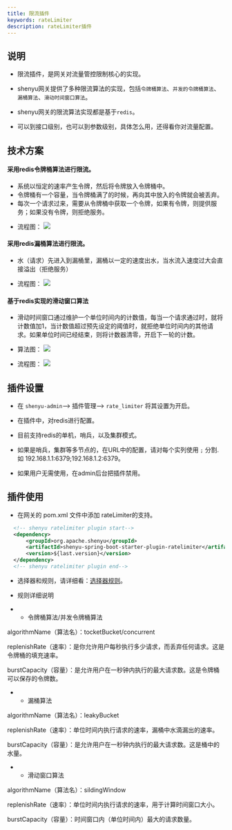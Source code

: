 ```yaml
---
title: 限流插件
keywords: rateLimiter
description: rateLimiter插件
---
```


## 说明

* 限流插件，是网关对流量管控限制核心的实现。

* shenyu网关提供了多种限流算法的实现，包括`令牌桶算法`、`并发的令牌桶算法`、`漏桶算法`、`滑动时间窗口算法`。

* shenyu网关的限流算法实现都是基于`redis`。

* 可以到接口级别，也可以到参数级别，具体怎么用，还得看你对流量配置。



## 技术方案

#### 采用redis令牌桶算法进行限流。

- 系统以恒定的速率产⽣令牌，然后将令牌放⼊令牌桶中。
- 令牌桶有⼀个容量，当令牌桶满了的时候，再向其中放⼊的令牌就会被丢弃。
- 每次⼀个请求过来，需要从令牌桶中获取⼀个令牌，如果有令牌，则提供服务；如果没有令牌，则拒绝服务。

* 流程图：
  ![](https://yu199195.github.io/images/soul/limiting.png)


#### 采用redis漏桶算法进行限流。

- ⽔（请求）先进⼊到漏桶⾥，漏桶以⼀定的速度出⽔，当⽔流⼊速度过⼤会直接溢出（拒绝服务）

* 流程图：
  ![](/img/shenyu/plugin/ratelimiter/leakybucket.png)


#### 基于redis实现的滑动窗口算法

- 滑动时间窗口通过维护⼀个单位时间内的计数值，每当⼀个请求通过时，就将计数值加1，当计数值超过预先设定的阈值时，就拒绝单位时间内的其他请求。如果单位时间已经结束，则将计数器清零，开启下⼀轮的计数。

* 算法图：
  ![](/img/shenyu/plugin/ratelimiter/huadongwindow.jpg)

* 流程图：
  ![](/img/shenyu/plugin/ratelimiter/sldingwindow.png)

  
## 插件设置

* 在 `shenyu-admin`--> 插件管理--> `rate_limiter` 将其设置为开启。

* 在插件中，对redis进行配置。

* 目前支持redis的单机，哨兵，以及集群模式。

* 如果是哨兵，集群等多节点的，在URL中的配置，请对每个实列使用 `;` 分割. 如 192.168.1.1:6379;192.168.1.2:6379。

* 如果用户无需使用，在admin后台把插件禁用。 
 
## 插件使用

* 在网关的 pom.xml 文件中添加 rateLimiter的支持。

```xml
  <!-- shenyu ratelimiter plugin start-->
  <dependency>
      <groupId>org.apache.shenyu</groupId>
      <artifactId>shenyu-spring-boot-starter-plugin-ratelimiter</artifactId>
      <version>${last.version}</version>
  </dependency>
  <!-- shenyu ratelimiter plugin end-->
``` 

* 选择器和规则，请详细看：[选择器规则](../selector-and-rule)。
  
* 规则详细说明

* * 令牌桶算法/并发令牌桶算法


algorithmName（算法名）：tocketBucket/concurrent

replenishRate（速率）：是你允许用户每秒执行多少请求，而丢弃任何请求。这是令牌桶的填充速率。

burstCapacity（容量）：是允许用户在一秒钟内执行的最大请求数。这是令牌桶可以保存的令牌数。


* * 漏桶算法 

algorithmName（算法名）：leakyBucket

replenishRate（速率）：单位时间内执行请求的速率，漏桶中水滴漏出的速率。

burstCapacity（容量）：是允许用户在一秒钟内执行的最大请求数。这是桶中的水量。


* * 滑动窗口算法

algorithmName（算法名）：sildingWindow

replenishRate（速率）：单位时间内执行请求的速率，用于计算时间窗口大小。

burstCapacity（容量）：时间窗口内（单位时间内）最大的请求数量。
